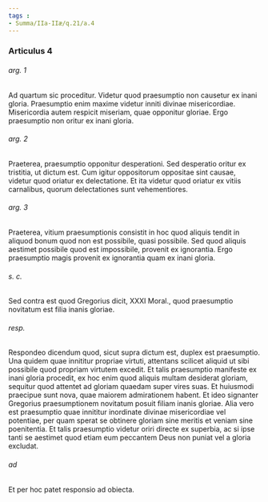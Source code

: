 ```yaml
---
tags : 
- Summa/IIa-IIæ/q.21/a.4
---
```


### Articulus 4

###### arg. 1
Ad quartum sic proceditur. Videtur quod praesumptio non causetur ex inani gloria. Praesumptio enim maxime videtur inniti divinae misericordiae. Misericordia autem respicit miseriam, quae opponitur gloriae. Ergo praesumptio non oritur ex inani gloria.

###### arg. 2
Praeterea, praesumptio opponitur desperationi. Sed desperatio oritur ex tristitia, ut dictum est. Cum igitur oppositorum oppositae sint causae, videtur quod oriatur ex delectatione. Et ita videtur quod oriatur ex vitiis carnalibus, quorum delectationes sunt vehementiores.

###### arg. 3
Praeterea, vitium praesumptionis consistit in hoc quod aliquis tendit in aliquod bonum quod non est possibile, quasi possibile. Sed quod aliquis aestimet possibile quod est impossibile, provenit ex ignorantia. Ergo praesumptio magis provenit ex ignorantia quam ex inani gloria.

###### s. c.
Sed contra est quod Gregorius dicit, XXXI Moral., quod praesumptio novitatum est filia inanis gloriae.

###### resp.
Respondeo dicendum quod, sicut supra dictum est, duplex est praesumptio. Una quidem quae innititur propriae virtuti, attentans scilicet aliquid ut sibi possibile quod propriam virtutem excedit. Et talis praesumptio manifeste ex inani gloria procedit, ex hoc enim quod aliquis multam desiderat gloriam, sequitur quod attentet ad gloriam quaedam super vires suas. Et huiusmodi praecipue sunt nova, quae maiorem admirationem habent. Et ideo signanter Gregorius praesumptionem novitatum posuit filiam inanis gloriae. Alia vero est praesumptio quae innititur inordinate divinae misericordiae vel potentiae, per quam sperat se obtinere gloriam sine meritis et veniam sine poenitentia. Et talis praesumptio videtur oriri directe ex superbia, ac si ipse tanti se aestimet quod etiam eum peccantem Deus non puniat vel a gloria excludat.

###### ad 
Et per hoc patet responsio ad obiecta.


